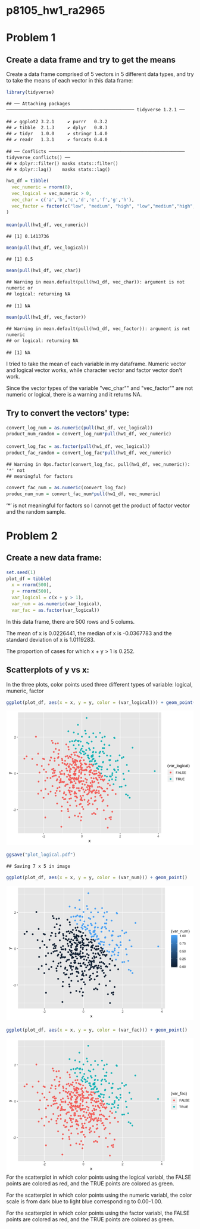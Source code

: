 p8105\_hw1\_ra2965
================

Problem 1
=========

Create a data frame and try to get the means
--------------------------------------------

Create a data frame comprised of 5 vectors in 5 different data types, and try to take the means of each vector in this data frame:

``` r
library(tidyverse)
```

    ## ── Attaching packages ──────────────────────────────────────────────── tidyverse 1.2.1 ──

    ## ✔ ggplot2 3.2.1     ✔ purrr   0.3.2
    ## ✔ tibble  2.1.3     ✔ dplyr   0.8.3
    ## ✔ tidyr   1.0.0     ✔ stringr 1.4.0
    ## ✔ readr   1.3.1     ✔ forcats 0.4.0

    ## ── Conflicts ─────────────────────────────────────────────────── tidyverse_conflicts() ──
    ## ✖ dplyr::filter() masks stats::filter()
    ## ✖ dplyr::lag()    masks stats::lag()

``` r
hw1_df = tibble(
  vec_numeric = rnorm(8),
  vec_logical = vec_numeric > 0,
  vec_char = c('a','b','c','d','e','f','g','h'),
  vec_factor = factor(c("low", "medium", "high", "low","medium","high","low","medium"))
)
  
mean(pull(hw1_df, vec_numeric))
```

    ## [1] 0.1413736

``` r
mean(pull(hw1_df, vec_logical))
```

    ## [1] 0.5

``` r
mean(pull(hw1_df, vec_char))
```

    ## Warning in mean.default(pull(hw1_df, vec_char)): argument is not numeric or
    ## logical: returning NA

    ## [1] NA

``` r
mean(pull(hw1_df, vec_factor))
```

    ## Warning in mean.default(pull(hw1_df, vec_factor)): argument is not numeric
    ## or logical: returning NA

    ## [1] NA

I tried to take the mean of each variable in my dataframe. Numeric vector and logical vector works, while character vector and factor vector don't work.

Since the vector types of the variable "vec\_char"" and "vec\_factor"" are not numeric or logical, there is a warning and it returns NA.

Try to convert the vectors' type:
---------------------------------

``` r
convert_log_num = as.numeric(pull(hw1_df, vec_logical))
product_num_random = convert_log_num*pull(hw1_df, vec_numeric)

convert_log_fac = as.factor(pull(hw1_df, vec_logical))
product_fac_random = convert_log_fac*pull(hw1_df, vec_numeric)
```

    ## Warning in Ops.factor(convert_log_fac, pull(hw1_df, vec_numeric)): '*' not
    ## meaningful for factors

``` r
convert_fac_num = as.numeric(convert_log_fac)
produc_num_num = convert_fac_num*pull(hw1_df, vec_numeric)
```

‘\*’ is not meaningful for factors so I cannot get the product of factor vector and the random sample.

Problem 2
=========

Create a new data frame:
------------------------

``` r
set.seed(1)
plot_df = tibble(
  x = rnorm(500),
  y = rnorm(500),
  var_logical = c(x + y > 1),
  var_num = as.numeric(var_logical),
  var_fac = as.factor(var_logical))
```

In this data frame, there are 500 rows and 5 colums.

The mean of x is 0.0226441, the median of x is -0.0367783 and the standard deviation of x is 1.0119283.

The proportion of cases for which x + y &gt; 1 is 0.252.

Scatterplots of y vs x:
-----------------------

In the three plots, color points used three different types of variable: logical, muneric, factor

``` r
ggplot(plot_df, aes(x = x, y = y, color = (var_logical))) + geom_point()
```

![](p8105_hw1_ra2965_files/figure-markdown_github/unnamed-chunk-4-1.png)

``` r
ggsave("plot_logical.pdf")
```

    ## Saving 7 x 5 in image

``` r
ggplot(plot_df, aes(x = x, y = y, color = (var_num))) + geom_point()
```

![](p8105_hw1_ra2965_files/figure-markdown_github/unnamed-chunk-4-2.png)

``` r
ggplot(plot_df, aes(x = x, y = y, color = (var_fac))) + geom_point()
```

![](p8105_hw1_ra2965_files/figure-markdown_github/unnamed-chunk-4-3.png) For the scatterplot in which color points using the logical variabl, the FALSE points are colored as red, and the TRUE points are colored as green.

For the scatterplot in which color points using the numeric variabl, the color scale is from dark blue to light blue corresponding to 0.00-1.00.

For the scatterplot in which color points using the factor variabl, the FALSE points are colored as red, and the TRUE points are colored as green.
